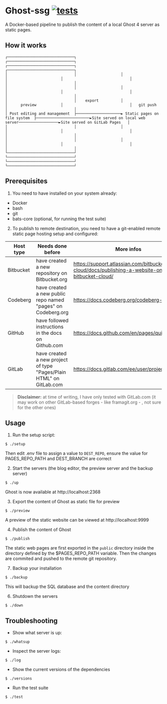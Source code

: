 # Ghost-ssg  									[![tests](https://gitlab.com/gh-rija/ghost-ssg/badges/main/pipeline.svg)](https://gitlab.com/gh-rija/ghost-ssg/-/pipelines)


A Docker-based pipeline to publish the content of a local Ghost 4 server as static pages.

## How it works

```
┌──────────────────────────────┐                    ┌──────────────────────────────┐                        ┌──────────────────────────────┐                  ┌──────────────────────────────┐
│                              │                    │                              │                        │                              │                  │                              │
│                              │                    │                              │                        │                              │                  │                              │
│                              │    export          │                              │      preview           │                              │   git push       │                              │
│ Post editing and management  ├────────────────────► Static pages on file system  ├────────────────────────►Site served on local web server──────────────────►Site served on GitLab Pages   │
│                              │                    │                              │                        │                              │                  │                              │
│                              │                    │                              │                        │                              │                  │                              │
└──────────────────────────────┘                    └──────────────────────────────┘                        └──────────────────────────────┘                  └──────────────────────────────┘
```

## Prerequisites

1. You need to have installed on your system already:

* Docker
* bash
* git
* bats-core (optional, for running the test suite) 

2. To publish to remote destination, you need to have a git-enabled remote static page hosting setup and configured:

| Host type | Needs done before | More infos |
| -- | -- | -- |
| Bitbucket | have created a new repository on Bitbucket.org| https://support.atlassian.com/bitbucket-cloud/docs/publishing-a-website-on-bitbucket-cloud/ |
| Codeberg | have created a new public repo named "pages" on Codeberg.org | https://docs.codeberg.org/codeberg-pages/ |
| GitHub | have followed instructions in the docs on Github.com | https://docs.github.com/en/pages/quickstart |
| GitLab | have created a new project of type "Pages/Plain HTML" on GitLab.com | https://docs.gitlab.com/ee/user/project/pages/ |

>**Disclaimer:** at time of writing, I have only tested with GitLab.com (it may work on other GitLab-based forges - like framagit.org - , not sure for the other ones)

## Usage

1. Run the setup script:

```
$ ./setup
```
Then edit .env file to assign a value to ``DEST_REPO``, ensure the value for PAGES_REPO_PATH and DEST_BRANCH are correct


2. Start the servers (the blog editor, the preview server and the backup server)

```
$ ./up
```
Ghost is now available at http://localhost:2368

3. Export the content of Ghost as static file for preview

```
$ ./preview
```

A preview of the static website can be viewed at http://localhost:9999

4. Publish the content of Ghost

```
$ ./publish
```

The static web pages are first exported in the ``public`` directory inside the directory defined by the $PAGES_REPO_PATH variable.
Then the changes are commited and pushed to the remote git repository.

7. Backup your installation

```
$ ./backup
```

This will backup the SQL database and the content directory

6. Shutdown the servers

```
$ ./down
```

## Troubleshooting

* Show what server is up:

```
$ ./whatsup
```

* Inspect the server logs:

```
$ ./log
```

* Show the current versions of the dependencies

```
$ ./versions
```

* Run the test suite

```
$ ./test
```
